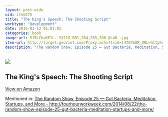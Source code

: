 ```yaml
---
layout: post-wide
uid: item275
title: "The King's Speech: The Shooting Script"
worktype: "Development"
date: 2016-01-12 01:01:01
categories: book
image-url: 515LChaKElL._SX218_BO1,204,203,200_QL40_.jpg
item-url: http://target.georiot.com/Proxy.ashx?tsid=14707&GR_URL=http%3A%2F%2Fwww.amazon.com%2FKings-Speech-Shooting-Script%2Fdp%2F1557049815
description: "The Random Show, Episode 25 — Gut Bacteria, Meditation, Startups, and More - http://fourhourworkweek.com/2014/08/22/the-random-show-episode-25-gut-bacteria-meditation-startups-and-more/"
---
```

<a href="http://target.georiot.com/Proxy.ashx?tsid=14707&GR_URL=http%3A%2F%2Fwww.amazon.com%2FKings-Speech-Shooting-Script%2Fdp%2F1557049815" target="blank"><img src="../../../../img/thumbs/515LChaKElL._SX218_BO1,204,203,200_QL40_.jpg" class="prod-img"></a>
<h2>The King's Speech: The Shooting Script</h2>
<p><a class="btn btn-primary" href="http://target.georiot.com/Proxy.ashx?tsid=14707&GR_URL=http%3A%2F%2Fwww.amazon.com%2FKings-Speech-Shooting-Script%2Fdp%2F1557049815" target="blank">View on Amazon</a><p>
<p>Mentioned in: <a href="http://fourhourworkweek.com/2014/08/22/the-random-show-episode-25-gut-bacteria-meditation-startups-and-more/" target="blank">The Random Show, Episode 25 — Gut Bacteria, Meditation, Startups, and More - http://fourhourworkweek.com/2014/08/22/the-random-show-episode-25-gut-bacteria-meditation-startups-and-more/</a></p>
